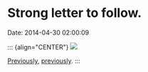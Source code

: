 Strong letter to follow.
========================

Date: 2014-04-30 02:00:09

::: {align="CENTER"}
[![](http://www.jwz.org/images/tumblr_n2nq8ovvza1rg7dzdo1_500.jpg)](http://drunkwario.tumblr.com/tagged/for-some-reason-my-uncle-had-this-framed-in-his-house)

[Previously](http://www.jwz.org/blog/2006/02/what-hath-god-wrought/),
[previously](http://www.jwz.org/blog/2006/08/oh-bother/).
:::

